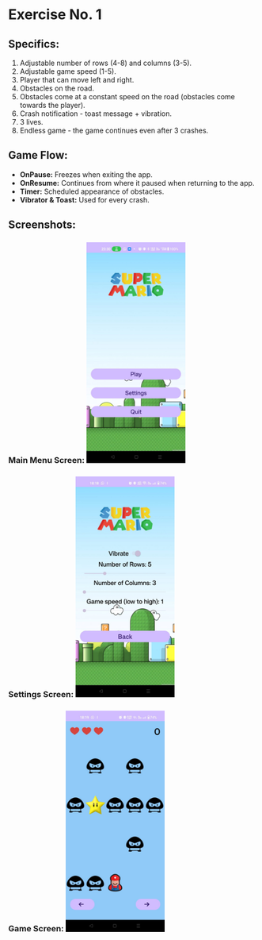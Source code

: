 # Exercise No. 1

## Specifics:
1. Adjustable number of rows (4-8) and columns (3-5).
2. Adjustable game speed (1-5).
3. Player that can move left and right.
4. Obstacles on the road.
5. Obstacles come at a constant speed on the road (obstacles come towards the player).
6. Crash notification - toast message + vibration.
7. 3 lives.
8. Endless game - the game continues even after 3 crashes.

## Game Flow:
- **OnPause:** Freezes when exiting the app.
- **OnResume:** Continues from where it paused when returning to the app.
- **Timer:** Scheduled appearance of obstacles.
- **Vibrator & Toast:** Used for every crash.

## Screenshots:

### Main Menu Screen: <img src="main.jpeg" alt="Main Menu" width="200"/>
### Settings Screen: <img src="settings.jpeg" alt="Settings" width="200"/>
### Game Screen: <img src="ingame.jpeg" alt="In-Game" width="200"/>